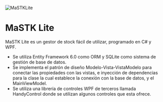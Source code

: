 ![MaSTKLite](https://user-images.githubusercontent.com/93444165/139557803-80b987e7-adba-4dc3-a95e-f38f0ad3aadb.png)

# MaSTK Lite
MaSTK Lite es un gestor de stock fácil de utilizar, programado en C# y WPF.

- Se utiliza Entity Framework 6.0 como ORM y SQLite como sistema de gestión de base de datos.
- Se implementa el patrón de diseño Modelo-Vista-VistaModelo para conectar las propiedades con las vistas, e inyección de dependencias para la clase la cual establece la conexión con la base de datos, y el MainViewModel.
- Se utiliza una librería de controles WPF de terceros llamada HandyControl donde se utilizan algunos controles que esta ofrece.
